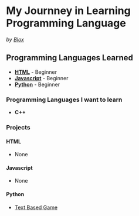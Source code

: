 # My Journney in Learning Programming Language
*by [Blox](https://github.com/ItzMrBlox)*


## Programming Languages Learned 

* **[HTML](https://github.com/ItzMrBlox/MyJournneyinLearningProgramming/blob/master/README.md#HTML)** - Beginner
* **[Javascript](https://github.com/ItzMrBlox/MyJournneyinLearningProgramming/blob/master/README.md#javascript)** - Beginner
* **[Python](https://github.com/ItzMrBlox/MyJournneyinLearningProgramming/blob/master/README.md#python)** - Beginner

### Programming Languages I want to learn

* **C++**



### Projects
####  HTML
* None

#### Javascript
* None

#### Python
* [Text Based Game](https://github.com/ItzMrBlox/MyJournneyinLearningProgramming/tree/master/Python/Text%20Based%20Game)
